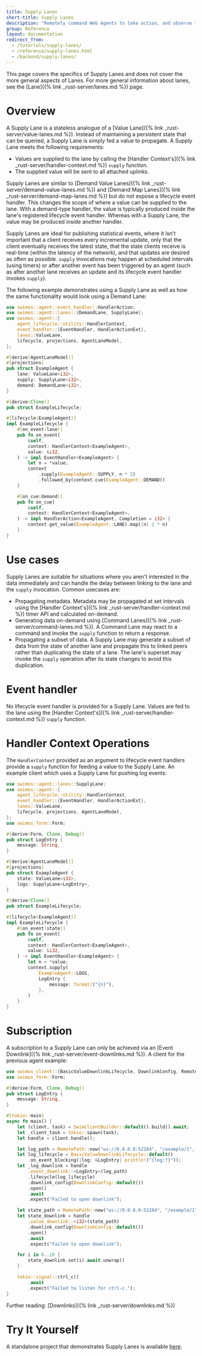 ```yaml
---
title: Supply Lanes
short-title: Supply Lanes
description: "Remotely command Web Agents to take action, and observe the actions taken by others."
group: Reference
layout: documentation
redirect_from:
  - /tutorials/supply-lanes/
  - /reference/supply-lanes.html
  - /backend/supply-lanes/
---
```


This page covers the specifics of Supply Lanes and does not cover the more general aspects of Lanes. For more general information about lanes, see the [Lane]({% link _rust-server/lanes.md %}) page.

# Overview

A Supply Lane is a stateless analogue of a [Value Lane]({% link _rust-server/value-lanes.md %}). Instead of maintaining a persistent state that can be queried, a Supply Lane is simply fed a value to propagate. A Supply Lane meets the following requirements:

- Values are supplied to the lane by calling the [Handler Context's]({% link _rust-server/handler-context.md %}) `supply` function.
- The supplied value will be sent to all attached uplinks.

Supply Lanes are similar to [Demand Value Lanes]({% link _rust-server/demand-value-lanes.md %}) and [Demand Map Lanes]({% link _rust-server/demand-map-lanes.md %}) but do not expose a lifecycle event handler. This changes the scope of where a value can be supplied to the lane. With a demand-type handler, the value is typically produced inside the lane's registered lifecycle event handler. Whereas with a Supply Lane, the value may be produced inside another handler.

Supply Lanes are ideal for publishing statistical events, where it isn’t important that a client receives every incremental update, only that the client eventually receives the latest state, that the state clients receive is real-time (within the latency of the network), and that updates are desired as often as possible. `supply` invocations may happen at scheduled intervals (using timers) or after another event has been triggered by an agent (such as after another lane receives an update and its lifecycle event handler invokes `supply`).

The following example demonstrates using a Supply Lane as well as how the same functionality would look using a Demand Lane:

```rust
use swimos::agent::event_handler::HandlerAction;
use swimos::agent::lanes::{DemandLane, SupplyLane};
use swimos::agent::{
    agent_lifecycle::utility::HandlerContext,
    event_handler::{EventHandler, HandlerActionExt},
    lanes::ValueLane,
    lifecycle, projections, AgentLaneModel,
};

#[derive(AgentLaneModel)]
#[projections]
pub struct ExampleAgent {
    lane: ValueLane<i32>,
    supply: SupplyLane<i32>,
    demand: DemandLane<i32>,
}

#[derive(Clone)]
pub struct ExampleLifecycle;

#[lifecycle(ExampleAgent)]
impl ExampleLifecycle {
    #[on_event(lane)]
    pub fn on_event(
        &self,
        context: HandlerContext<ExampleAgent>,
        value: &i32,
    ) -> impl EventHandler<ExampleAgent> {
        let n = *value;
        context
            .supply(ExampleAgent::SUPPLY, n * 2)
            .followed_by(context.cue(ExampleAgent::DEMAND))
    }

    #[on_cue(demand)]
    pub fn on_cue(
        &self,
        context: HandlerContext<ExampleAgent>,
    ) -> impl HandlerAction<ExampleAgent, Completion = i32> {
        context.get_value(ExampleAgent::LANE).map(|n| 2 * n)
    }
}
```

# Use cases

Supply Lanes are suitable for situations where you aren't interested in the data immediately and can handle the delay between linking to the lane and the `supply` invocation. Common usecases are:

- Propagating metadata. Metadata may be propagated at set intervals using the [Handler Context's]({% link _rust-server/handler-context.md %}) timer API and calculated on-demand.
- Generating data on-demand using [Command Lanes]({% link _rust-server/command-lanes.md %}). A Command Lane may react to a command and invoke the `supply` function to return a response.
- Propagating a subset of data. A Supply Lane may generate a subset of data from the state of another lane and propagate this to linked peers rather than duplicating the state of a lane. The lane's superset may invoke the `supply` operation after its state changes to avoid this duplication.

# Event handler

No lifecycle event handler is provided for a Supply Lane. Values are fed to the lane using the [Handler Context's]({% link _rust-server/handler-context.md %}) `supply` function.

# Handler Context Operations

The `HandlerContext` provided as an argument to lifecycle event handlers provide a `supply` function for feeding a value to the Supply Lane. An example client which uses a Supply Lane for pushing log events:

```rust
use swimos::agent::lanes::SupplyLane;
use swimos::agent::{
    agent_lifecycle::utility::HandlerContext,
    event_handler::{EventHandler, HandlerActionExt},
    lanes::ValueLane,
    lifecycle, projections, AgentLaneModel,
};
use swimos_form::Form;

#[derive(Form, Clone, Debug)]
pub struct LogEntry {
    message: String,
}

#[derive(AgentLaneModel)]
#[projections]
pub struct ExampleAgent {
    state: ValueLane<i32>,
    logs: SupplyLane<LogEntry>,
}

#[derive(Clone)]
pub struct ExampleLifecycle;

#[lifecycle(ExampleAgent)]
impl ExampleLifecycle {
    #[on_event(state)]
    pub fn on_event(
        &self,
        context: HandlerContext<ExampleAgent>,
        value: &i32,
    ) -> impl EventHandler<ExampleAgent> {
        let n = *value;
        context.supply(
            ExampleAgent::LOGS,
            LogEntry {
                message: format!("{n}"),
            },
        )
    }
}
```

# Subscription

A subscription to a Supply Lane can only be achieved via an [Event Downlink]({% link _rust-server/event-downlinks.md %}). A client for the previous agent example:

```rust
use swimos_client::{BasicValueDownlinkLifecycle, DownlinkConfig, RemotePath, SwimClientBuilder};
use swimos_form::Form;

#[derive(Form, Clone, Debug)]
pub struct LogEntry {
    message: String,
}

#[tokio::main]
async fn main() {
    let (client, task) = SwimClientBuilder::default().build().await;
    let _client_task = tokio::spawn(task);
    let handle = client.handle();

    let log_path = RemotePath::new("ws://0.0.0.0:52284", "/example/1", "logs");
    let log_lifecycle = BasicValueDownlinkLifecycle::default()
        .on_event_blocking(|log: &LogEntry| println!("{log:?}"));
    let _log_downlink = handle
        .event_downlink::<LogEntry>(log_path)
        .lifecycle(log_lifecycle)
        .downlink_config(DownlinkConfig::default())
        .open()
        .await
        .expect("Failed to open downlink");

    let state_path = RemotePath::new("ws://0.0.0.0:52284", "/example/1", "state");
    let state_downlink = handle
        .value_downlink::<i32>(state_path)
        .downlink_config(DownlinkConfig::default())
        .open()
        .await
        .expect("Failed to open downlink");

    for i in 0..10 {
        state_downlink.set(i).await.unwrap()
    }

    tokio::signal::ctrl_c()
        .await
        .expect("Failed to listen for ctrl-c.");
}

```

Further reading: [Downlinks]({% link _rust-server/downlinks.md %})

# Try It Yourself

A standalone project that demonstrates Supply Lanes is available [here](https://github.com/swimos/swim-rust/tree/main/example_apps/supply_lane).
